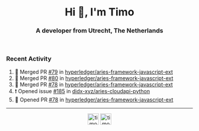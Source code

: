 <h1 align="center">Hi 👋, I'm Timo</h1>
<h3 align="center">A developer from Utrecht, The Netherlands</h3>
<br/>
<!-- https://github.com/rahuldkjain/github-profile-readme-generator --!>

<!--  <p align="left"><img src="https://github-readme-stats.vercel.app/api?username=timoglastra&show_icons=true&count_private=true&" alt="timoglastra" /></p> --!>

<!--
Github language stats
<p align="left"><img src="https://github-readme-stats.vercel.app/api/top-langs/?username=timoglastra&layout=compact" alt="timoglastra" /><p>
-->

<!-- Codestats language stats -->
<!-- <p align="left"><img src="https://codestats-readme.vercel.app/api/top-langs/?username=timoglastra&layout=compact&language_count=12" alt="timoglastra" /><p>    --!>
  
<h3>Recent Activity</h3>

<!--START_SECTION:activity-->
1. 🎉 Merged PR [#79](https://github.com/hyperledger/aries-framework-javascript-ext/pull/79) in [hyperledger/aries-framework-javascript-ext](https://github.com/hyperledger/aries-framework-javascript-ext)
2. 🎉 Merged PR [#80](https://github.com/hyperledger/aries-framework-javascript-ext/pull/80) in [hyperledger/aries-framework-javascript-ext](https://github.com/hyperledger/aries-framework-javascript-ext)
3. 🎉 Merged PR [#78](https://github.com/hyperledger/aries-framework-javascript-ext/pull/78) in [hyperledger/aries-framework-javascript-ext](https://github.com/hyperledger/aries-framework-javascript-ext)
4. ❗️ Opened issue [#185](https://github.com/didx-xyz/aries-cloudapi-python/issues/185) in [didx-xyz/aries-cloudapi-python](https://github.com/didx-xyz/aries-cloudapi-python)
5. 💪 Opened PR [#78](https://github.com/hyperledger/aries-framework-javascript-ext/pull/78) in [hyperledger/aries-framework-javascript-ext](https://github.com/hyperledger/aries-framework-javascript-ext)
<!--END_SECTION:activity-->

---

<p align="center">
<a href="https://twitter.com/timoglastra" target="blank"><img align="center" src="https://cdn.jsdelivr.net/npm/simple-icons@3.0.1/icons/twitter.svg" alt="timoglastra" height="30" width="30" /></a>
<a href="https://linkedin.com/in/timoglastra" target="blank"><img align="center" src="https://cdn.jsdelivr.net/npm/simple-icons@3.0.1/icons/linkedin.svg" alt="timoglastra" height="30" width="30" /></a>
</p>



